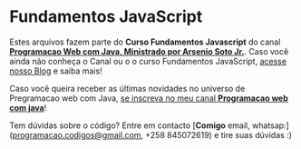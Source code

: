 # Fundamentos JavaScript

Estes arquivos fazem parte do **Curso Fundamentos Javascript** do canal [**Programacao Web com Java, Ministrado por Arsenio Soto Jr.**](https://www.youtube.com/channel/UCgKRxXinXCr7ZaXq5s_yhCw).
Caso você ainda não conheça o Canal ou o o curso Fundamentos JavaScript, [acesse nosso Blog](https://www.youtube.com/watch?v=QnK2crnF5WA&t=120s) e saiba mais!

Caso você queira receber as últimas novidades no universo de Pregramacao web com Java, [se inscreva no meu canal **Programacao web com java**](https://www.youtube.com/watch?v=QnK2crnF5WA&t=120s)! 

Tem dúvidas sobre o código? Entre em contacto [**Comigo** email, whatsap:](programacao.codigos@gmail.com, +258 845072619) e tire suas dúvidas :)
